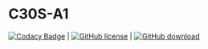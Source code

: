 # C30S-A1
[![Codacy Badge](https://api.codacy.com/project/badge/Grade/2b27365a3738479d9a75326ab87abec0)](https://www.codacy.com/app/cgenyk/C30S-A1-FIXED?utm_source=github.com&amp;utm_medium=referral&amp;utm_content=cgenyk/C30S-A1-FIXED&amp;utm_campaign=Badge_Grade) | [![GitHub license](https://img.shields.io/github/license/cgenyk/C30S-A1-FIXED.svg)](https://github.com/cgenyk/C30S-A1-FIXED) | [![GitHub download](https://img.shields.io/github/download/cgenyk/C30S-A1-FIXED.svg)](https://github.com/cgenyk/C30S-A1-FIXED)
